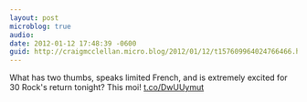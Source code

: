 ```yaml
---
layout: post
microblog: true
audio: 
date: 2012-01-12 17:48:39 -0600
guid: http://craigmcclellan.micro.blog/2012/01/12/t157609964024766466.html
---
```

What has two thumbs, speaks limited French, and is extremely excited for 30 Rock's return tonight? This moi! [t.co/DwUUymut](http://t.co/DwUUymut)
